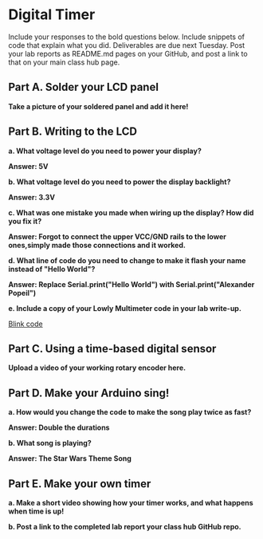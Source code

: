# Digital Timer
 
Include your responses to the bold questions below. Include snippets of code that explain what you did. Deliverables are due next Tuesday. Post your lab reports as README.md pages on your GitHub, and post a link to that on your main class hub page.

## Part A. Solder your LCD panel

**Take a picture of your soldered panel and add it here!**

## Part B. Writing to the LCD
 
**a. What voltage level do you need to power your display?**

**Answer: 5V**

**b. What voltage level do you need to power the display backlight?**

**Answer: 3.3V**
   
**c. What was one mistake you made when wiring up the display? How did you fix it?**

**Answer: Forgot to connect the upper VCC/GND rails to the lower ones,simply made those connections and it worked.**

**d. What line of code do you need to change to make it flash your name instead of "Hello World"?**

**Answer: Replace Serial.print("Hello World") with Serial.print("Alexander Popeil")**
 
**e. Include a copy of your Lowly Multimeter code in your lab write-up.**

<a href="Multimeter.ino">Blink code</a>


## Part C. Using a time-based digital sensor

**Upload a video of your working rotary encoder here.**


## Part D. Make your Arduino sing!

**a. How would you change the code to make the song play twice as fast?**

**Answer: Double the durations**
 
**b. What song is playing?**

**Answer: The Star Wars Theme Song**

## Part E. Make your own timer

**a. Make a short video showing how your timer works, and what happens when time is up!**

**b. Post a link to the completed lab report your class hub GitHub repo.**
